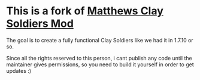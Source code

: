 # This is a fork of [Matthews Clay Soldiers Mod](https://github.com/matthewperiut/Clay-Soldiers)

The goal is to create a fully functional Clay Soldiers like we had it in 1.7.10 or so.

Since all the rights reserved to this person, i cant publish any code until the maintainer gives permissions, so you need to build it yourself in order to get updates :)
